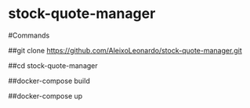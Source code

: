 # stock-quote-manager

#Commands

##git clone https://github.com/AleixoLeonardo/stock-quote-manager.git

##cd stock-quote-manager

##docker-compose build

##docker-compose up
